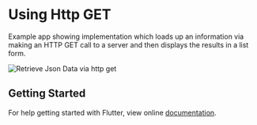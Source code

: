 # Using Http GET

Example app showing implementation which loads up an information via making an HTTP GET call to a server and then displays the results in a list form.


![Retrieve Json Data via http get](https://user-images.githubusercontent.com/74393555/99682407-fba59980-2aa0-11eb-9b88-b1ba9e05b0c4.png)


## Getting Started

For help getting started with Flutter, view online [documentation](http://flutter.dev/).
